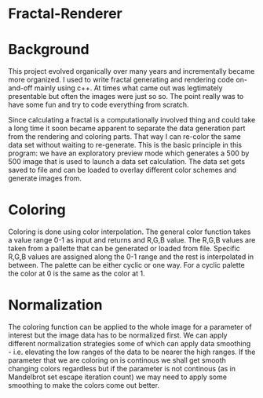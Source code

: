 # Fractal-Renderer

# Background

This project evolved organically over many years and incrementally became more organized. I used to write fractal generating and rendering code on-and-off mainly using c++.
At times what came out was legtimately presentable but often the images were just so so. The point really was to have some fun and try to code everything from scratch. 

Since calculating a fractal is a computationally involved thing and could take a long time it soon became apparent to separate the data generation part from the rendering 
and coloring parts. That way I can re-color the same data set without waiting to re-generate. This is the basic principle in this program: we have an exploratory preview 
mode which generates a 500 by 500 image that is used to launch a data set calculation. The data set gets saved to file and can be loaded to overlay different color schemes and 
generate images from.

# Coloring

Coloring is done using color interpolation. The general color function takes a value range 0-1 as input and returns and R,G,B value. The R,G,B values are taken from a pallette
that can be generated or loaded from file. Specific R,G,B values are assigned along the 0-1 range and the rest is interpolated in between. The palette can be either cyclic 
or one way. For a cyclic palette the color at 0 is the same as the color at 1.

# Normalization

The coloring function can be applied to the whole image for a parameter of interest but the image data has to be normalized first. We can apply different normalization
strategies some of which can apply data smoothing - i.e. elevating the low ranges of the data to be nearer the high ranges. If the parameter that we are coloring on is 
continous we shall get smooth changing colors regardless but if the parameter is not continous (as in Mandelbrot set escape iteration count) we may need to apply some 
smoothing to make the colors come out better. 





